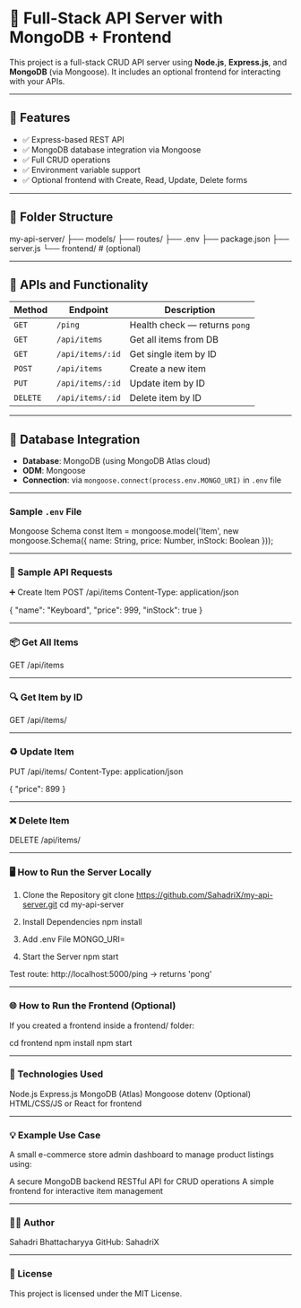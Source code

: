 # 🚀 Full-Stack API Server with MongoDB + Frontend

This project is a full-stack CRUD API server using **Node.js**, **Express.js**, and **MongoDB** (via Mongoose). It includes an optional frontend for interacting with your APIs.

---

## 📌 Features

- ✅ Express-based REST API  
- ✅ MongoDB database integration via Mongoose  
- ✅ Full CRUD operations  
- ✅ Environment variable support  
- ✅ Optional frontend with Create, Read, Update, Delete forms  

---

## 📁 Folder Structure

my-api-server/
├── models/
├── routes/
├── .env
├── package.json
├── server.js
└── frontend/ # (optional)

 ---

## 🔌 APIs and Functionality

| Method   | Endpoint             | Description                    |
|----------|----------------------|--------------------------------|
| `GET`    | `/ping`              | Health check — returns `pong` |
| `GET`    | `/api/items`         | Get all items from DB          |
| `GET`    | `/api/items/:id`     | Get single item by ID          |
| `POST`   | `/api/items`         | Create a new item              |
| `PUT`    | `/api/items/:id`     | Update item by ID              |
| `DELETE` | `/api/items/:id`     | Delete item by ID              |

---

## 🧱 Database Integration

- **Database**: MongoDB (using MongoDB Atlas cloud)  
- **ODM**: Mongoose  
- **Connection**: via `mongoose.connect(process.env.MONGO_URI)` in `.env` file

---

### Sample `.env` File

 Mongoose Schema
const Item = mongoose.model('Item', new mongoose.Schema({
  name: String,
  price: Number,
  inStock: Boolean
}));

---

### 🧪 Sample API Requests
➕ Create Item
POST /api/items
Content-Type: application/json

{
  "name": "Keyboard",
  "price": 999,
  "inStock": true
}

---

### 📦 Get All Items
GET /api/items

---

### 🔍 Get Item by ID
GET /api/items/<id>

---

### ♻️ Update Item
PUT /api/items/<id>
Content-Type: application/json

{
  "price": 899
}

---

### ❌ Delete Item
DELETE /api/items/<id>

---

### 🖥️ How to Run the Server Locally
1. Clone the Repository
git clone https://github.com/SahadriX/my-api-server.git
cd my-api-server

2. Install Dependencies
npm install

3. Add .env File
MONGO_URI=<your MongoDB connection string>

4. Start the Server
npm start



Test route:
http://localhost:5000/ping  → returns 'pong'

---

### 🌐 How to Run the Frontend (Optional)
If you created a frontend inside a frontend/ folder:

cd frontend
npm install
npm start


---

### 🧠 Technologies Used
Node.js
Express.js
MongoDB (Atlas)
Mongoose
dotenv
(Optional) HTML/CSS/JS or React for frontend

---

### 💡 Example Use Case
A small e-commerce store admin dashboard to manage product listings using:

A secure MongoDB backend
RESTful API for CRUD operations
A simple frontend for interactive item management

---

### 🧑‍💻 Author
Sahadri Bhattacharyya
GitHub: SahadriX

---

### 📄 License
This project is licensed under the MIT License.
